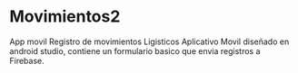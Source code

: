 # Movimientos2
App movil Registro de movimientos Ligisticos
Aplicativo Movil diseñado en android studio, contiene un formulario basico que envia registros a Firebase.
